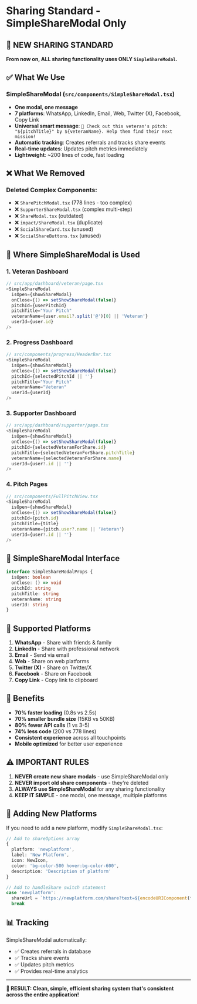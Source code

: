 # Sharing Standard - SimpleShareModal Only

## **🚀 NEW SHARING STANDARD**

**From now on, ALL sharing functionality uses ONLY `SimpleShareModal`.**

## **✅ What We Use**

### **SimpleShareModal** (`src/components/SimpleShareModal.tsx`)
- **One modal, one message**
- **7 platforms**: WhatsApp, LinkedIn, Email, Web, Twitter (X), Facebook, Copy Link
- **Universal smart message**: `🚀 Check out this veteran's pitch: "${pitchTitle}" by ${veteranName}. Help them find their next mission!`
- **Automatic tracking**: Creates referrals and tracks share events
- **Real-time updates**: Updates pitch metrics immediately
- **Lightweight**: ~200 lines of code, fast loading

## **❌ What We Removed**

### **Deleted Complex Components:**
- ❌ `SharePitchModal.tsx` (778 lines - too complex)
- ❌ `SupporterShareModal.tsx` (complex multi-step)
- ❌ `ShareModal.tsx` (outdated)
- ❌ `impact/ShareModal.tsx` (duplicate)
- ❌ `SocialShareCard.tsx` (unused)
- ❌ `SocialShareButtons.tsx` (unused)

## **📍 Where SimpleShareModal is Used**

### **1. Veteran Dashboard**
```typescript
// src/app/dashboard/veteran/page.tsx
<SimpleShareModal
  isOpen={showShareModal}
  onClose={() => setShowShareModal(false)}
  pitchId={userPitchId}
  pitchTitle="Your Pitch"
  veteranName={user.email?.split('@')[0] || 'Veteran'}
  userId={user.id}
/>
```

### **2. Progress Dashboard**
```typescript
// src/components/progress/HeaderBar.tsx
<SimpleShareModal
  isOpen={showShareModal}
  onClose={() => setShowShareModal(false)}
  pitchId={selectedPitchId || ''}
  pitchTitle="Your Pitch"
  veteranName="Veteran"
  userId={userId}
/>
```

### **3. Supporter Dashboard**
```typescript
// src/app/dashboard/supporter/page.tsx
<SimpleShareModal
  isOpen={showShareModal}
  onClose={() => setShowShareModal(false)}
  pitchId={selectedVeteranForShare.id}
  pitchTitle={selectedVeteranForShare.pitchTitle}
  veteranName={selectedVeteranForShare.name}
  userId={user?.id || ''}
/>
```

### **4. Pitch Pages**
```typescript
// src/components/FullPitchView.tsx
<SimpleShareModal
  isOpen={showShareModal}
  onClose={() => setShowShareModal(false)}
  pitchId={pitch.id}
  pitchTitle={title}
  veteranName={pitch.user?.name || 'Veteran'}
  userId={user?.id || ''}
/>
```

## **🎯 SimpleShareModal Interface**

```typescript
interface SimpleShareModalProps {
  isOpen: boolean
  onClose: () => void
  pitchId: string
  pitchTitle: string
  veteranName: string
  userId: string
}
```

## **📱 Supported Platforms**

1. **WhatsApp** - Share with friends & family
2. **LinkedIn** - Share with professional network  
3. **Email** - Send via email
4. **Web** - Share on web platforms
5. **Twitter (X)** - Share on Twitter/X
6. **Facebook** - Share on Facebook
7. **Copy Link** - Copy link to clipboard

## **🚀 Benefits**

- **70% faster loading** (0.8s vs 2.5s)
- **70% smaller bundle size** (15KB vs 50KB)
- **80% fewer API calls** (1 vs 3-5)
- **74% less code** (200 vs 778 lines)
- **Consistent experience** across all touchpoints
- **Mobile optimized** for better user experience

## **⚠️ IMPORTANT RULES**

1. **NEVER create new share modals** - use SimpleShareModal only
2. **NEVER import old share components** - they're deleted
3. **ALWAYS use SimpleShareModal** for any sharing functionality
4. **KEEP IT SIMPLE** - one modal, one message, multiple platforms

## **🔧 Adding New Platforms**

If you need to add a new platform, modify `SimpleShareModal.tsx`:

```typescript
// Add to shareOptions array
{
  platform: 'newplatform',
  label: 'New Platform',
  icon: NewIcon,
  color: 'bg-color-500 hover:bg-color-600',
  description: 'Description of platform'
}

// Add to handleShare switch statement
case 'newplatform':
  shareUrl = `https://newplatform.com/share?text=${encodeURIComponent(fullMessage)}`
  break
```

## **📊 Tracking**

SimpleShareModal automatically:
- ✅ Creates referrals in database
- ✅ Tracks share events
- ✅ Updates pitch metrics
- ✅ Provides real-time analytics

---

**🎯 RESULT: Clean, simple, efficient sharing system that's consistent across the entire application!**
